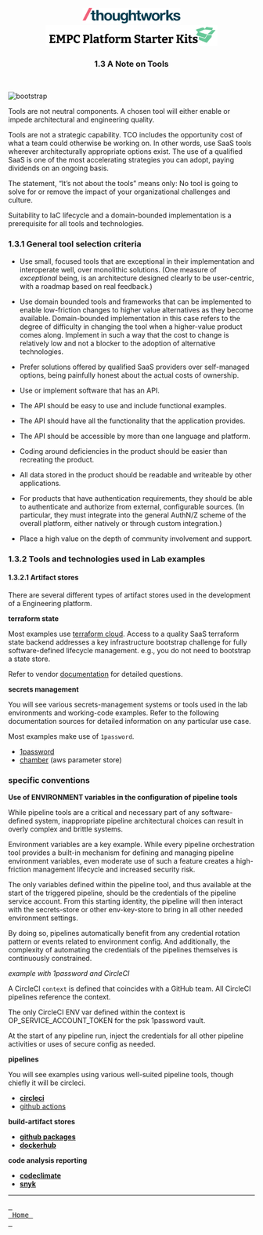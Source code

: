<div align="center">
	<p>
		<img alt="Thoughtworks Logo" src="https://raw.githubusercontent.com/ThoughtWorks-DPS/static/master/thoughtworks_flamingo_wave.png?sanitize=true" width=200 />
    <br />
		<img alt="DPS Title" src="https://raw.githubusercontent.com/ThoughtWorks-DPS/static/master/EMPCPlatformStarterKitsImage.png?sanitize=true" width=350/>
	</p>
  <h3>1.3 A Note on Tools</h3>
</div>
<br />

![bootstrap](https://img.shields.io/badge/document-EarlyDraft-yellow.svg?style=for-the-badge&logo=markdown)   

Tools are not neutral components. A chosen tool will either enable or impede architectural and engineering quality.  

Tools are not a strategic capability. TCO includes the opportunity cost of what a team could otherwise be working on. In other words, use SaaS tools wherever architecturally appropriate options exist. The use of a qualified SaaS is one of the most accelerating strategies you can adopt, paying dividends on an ongoing basis.  

The statement, “It’s not about the tools” means only: No tool is going to solve for or remove the impact of your organizational challenges and culture.  

Suitability to IaC lifecycle and a domain-bounded implementation is a prerequisite for all tools and technologies.

### 1.3.1 General tool selection criteria

* Use small, focused tools that are exceptional in their implementation and interoperate well, over monolithic solutions. (One measure of _exceptional_ being, is an architecture designed clearly to be user-centric, with a roadmap based on real feedback.)  

* Use domain bounded tools and frameworks that can be implemented to enable low-friction changes to higher value alternatives as they become available. Domain-bounded implementation in this case refers to the degree of difficulty in changing the tool when a higher-value product comes along. Implement in such a way that the cost to change is relatively low and not a blocker to the adoption of alternative technologies.  

* Prefer solutions offered by qualified SaaS providers over self-managed options, being painfully honest about the actual costs of ownership.  

* Use or implement software that has an API.  
* The API should be easy to use and include functional examples.  
* The API should have all the functionality that the application provides.  
* The API should be accessible by more than one language and platform.  
* Coding around deficiencies in the product should be easier than recreating the product.  
* All data stored in the product should be readable and writeable by other applications.  
* For products that have authentication requirements, they should be able to authenticate and authorize from external, configurable sources. (In particular, they must integrate into the general AuthN/Z scheme of the overall platform, either natively or through custom integration.)
* Place a high value on the depth of community involvement and support.  

### 1.3.2 Tools and technologies used in Lab examples

#### 1.3.2.1 Artifact stores

There are several different types of artifact stores used in the development of a Engineering platform.  

**terraform state**  

Most examples use [terraform cloud](https://www.terraform.io). Access to a quality SaaS terraform state backend addresses a key infrastructure bootstrap challenge for fully software-defined lifecycle management. e.g., you do not need to bootstrap a state store.  

Refer to vendor [documentation](https://www.terraform.io/docs/cloud/index.html) for detailed questions.  

**secrets management**

You will see various secrets-management systems or tools used in the lab environments and working-code examples. Refer to the following documentation sources for detailed information on any particular use case.  

Most examples make use of `1password`.  

- [1password](https://1password.com/products/secrets/)
- [chamber](https://github.com/segmentio/chamber) (aws parameter store)

### specific conventions

**Use of ENVIRONMENT variables in the configuration of pipeline tools**  

While pipeline tools are a critical and necessary part of any software-defined system, inappropriate pipeline architectural choices can result in overly complex and brittle systems.  

Environment variables are a key example. While every pipeline orchestration tool provides a built-in mechanism for defining and managing pipeline environment variables, even moderate use of such a feature creates a high-friction management lifecycle and increased security risk.  

The only variables defined within the pipeline tool, and thus available at the start of the triggered pipeline, should be the credentials of the pipeline service account. From this starting identity, the pipeline will then interact with the secrets-store or other env-key-store to bring in all other needed environment settings.  

By doing so, pipelines automatically benefit from any credential rotation pattern or events related to environment config. And additionally, the complexity of automating the credentials of the pipelines themselves is continuously constrained.  

_example with 1password and CircleCI_

A CircleCI `context` is defined that coincides with a GitHub team. All CircleCI pipelines reference the context.

The only CircleCI ENV var defined within the context is OP_SERVICE_ACCOUNT_TOKEN for the psk 1password vault.  

At the start of any pipeline run, inject the credentials for all other pipeline activities or uses of secure config as needed.  

**pipelines**

You will see examples using various well-suited pipeline tools, though chiefly it will be circleci.  

- [**circleci**](https://circleci.com)
- [github actions](https://github.com/features/actions)

**build-artifact stores**

- [**github packages**](https://github.com/features/packages)  
- [**dockerhub**](https://hub.docker.com)  

**code analysis reporting**

- [**codeclimate**](https://codeclimate.com)
- [**snyk**](https://snyk.io)

<hr>  

[<kbd> <br> Home <br> </kbd>](../README.md)
